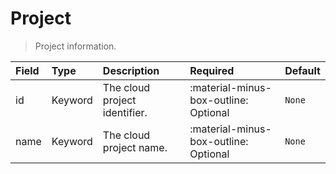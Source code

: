 [comment]: # (AUTOGENERATED MARKDOWN CONTENT)
# Project
> Project information.

| Field | Type | Description | Required | Default |
| :--- | :--- | :--- | :--- | :--- |
| id | Keyword | The cloud project identifier. | :material-minus-box-outline: Optional | `None` |
| name | Keyword | The cloud project name. | :material-minus-box-outline: Optional | `None` |